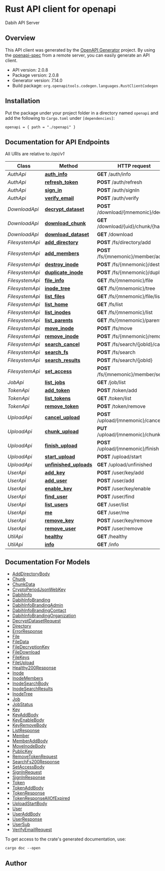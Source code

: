 # Rust API client for openapi

Dabih API Server


## Overview

This API client was generated by the [OpenAPI Generator](https://openapi-generator.tech) project.  By using the [openapi-spec](https://openapis.org) from a remote server, you can easily generate an API client.

- API version: 2.0.8
- Package version: 2.0.8
- Generator version: 7.14.0
- Build package: `org.openapitools.codegen.languages.RustClientCodegen`

## Installation

Put the package under your project folder in a directory named `openapi` and add the following to `Cargo.toml` under `[dependencies]`:

```
openapi = { path = "./openapi" }
```

## Documentation for API Endpoints

All URIs are relative to */api/v1*

Class | Method | HTTP request | Description
------------ | ------------- | ------------- | -------------
*AuthApi* | [**auth_info**](docs/AuthApi.md#auth_info) | **GET** /auth/info | 
*AuthApi* | [**refresh_token**](docs/AuthApi.md#refresh_token) | **POST** /auth/refresh | 
*AuthApi* | [**sign_in**](docs/AuthApi.md#sign_in) | **POST** /auth/signIn | 
*AuthApi* | [**verify_email**](docs/AuthApi.md#verify_email) | **POST** /auth/verify | 
*DownloadApi* | [**decrypt_dataset**](docs/DownloadApi.md#decrypt_dataset) | **POST** /download/{mnemonic}/decrypt | 
*DownloadApi* | [**download_chunk**](docs/DownloadApi.md#download_chunk) | **GET** /download/{uid}/chunk/{hash} | 
*DownloadApi* | [**download_dataset**](docs/DownloadApi.md#download_dataset) | **GET** /download | 
*FilesystemApi* | [**add_directory**](docs/FilesystemApi.md#add_directory) | **POST** /fs/directory/add | 
*FilesystemApi* | [**add_members**](docs/FilesystemApi.md#add_members) | **POST** /fs/{mnemonic}/member/add | 
*FilesystemApi* | [**destroy_inode**](docs/FilesystemApi.md#destroy_inode) | **POST** /fs/{mnemonic}/destroy | 
*FilesystemApi* | [**duplicate_inode**](docs/FilesystemApi.md#duplicate_inode) | **POST** /fs/{mnemonic}/duplicate | 
*FilesystemApi* | [**file_info**](docs/FilesystemApi.md#file_info) | **GET** /fs/{mnemonic}/file | 
*FilesystemApi* | [**inode_tree**](docs/FilesystemApi.md#inode_tree) | **GET** /fs/{mnemonic}/tree | 
*FilesystemApi* | [**list_files**](docs/FilesystemApi.md#list_files) | **GET** /fs/{mnemonic}/file/list | 
*FilesystemApi* | [**list_home**](docs/FilesystemApi.md#list_home) | **GET** /fs/list | 
*FilesystemApi* | [**list_inodes**](docs/FilesystemApi.md#list_inodes) | **GET** /fs/{mnemonic}/list | 
*FilesystemApi* | [**list_parents**](docs/FilesystemApi.md#list_parents) | **GET** /fs/{mnemonic}/parent/list | 
*FilesystemApi* | [**move_inode**](docs/FilesystemApi.md#move_inode) | **POST** /fs/move | 
*FilesystemApi* | [**remove_inode**](docs/FilesystemApi.md#remove_inode) | **POST** /fs/{mnemonic}/remove | 
*FilesystemApi* | [**search_cancel**](docs/FilesystemApi.md#search_cancel) | **POST** /fs/search/{jobId}/cancel | 
*FilesystemApi* | [**search_fs**](docs/FilesystemApi.md#search_fs) | **POST** /fs/search | 
*FilesystemApi* | [**search_results**](docs/FilesystemApi.md#search_results) | **POST** /fs/search/{jobId} | 
*FilesystemApi* | [**set_access**](docs/FilesystemApi.md#set_access) | **POST** /fs/{mnemonic}/member/set | 
*JobApi* | [**list_jobs**](docs/JobApi.md#list_jobs) | **GET** /job/list | 
*TokenApi* | [**add_token**](docs/TokenApi.md#add_token) | **POST** /token/add | 
*TokenApi* | [**list_tokens**](docs/TokenApi.md#list_tokens) | **GET** /token/list | 
*TokenApi* | [**remove_token**](docs/TokenApi.md#remove_token) | **POST** /token/remove | 
*UploadApi* | [**cancel_upload**](docs/UploadApi.md#cancel_upload) | **POST** /upload/{mnemonic}/cancel | 
*UploadApi* | [**chunk_upload**](docs/UploadApi.md#chunk_upload) | **PUT** /upload/{mnemonic}/chunk | 
*UploadApi* | [**finish_upload**](docs/UploadApi.md#finish_upload) | **POST** /upload/{mnemonic}/finish | 
*UploadApi* | [**start_upload**](docs/UploadApi.md#start_upload) | **POST** /upload/start | 
*UploadApi* | [**unfinished_uploads**](docs/UploadApi.md#unfinished_uploads) | **GET** /upload/unfinished | 
*UserApi* | [**add_key**](docs/UserApi.md#add_key) | **POST** /user/key/add | 
*UserApi* | [**add_user**](docs/UserApi.md#add_user) | **POST** /user/add | 
*UserApi* | [**enable_key**](docs/UserApi.md#enable_key) | **POST** /user/key/enable | 
*UserApi* | [**find_user**](docs/UserApi.md#find_user) | **POST** /user/find | 
*UserApi* | [**list_users**](docs/UserApi.md#list_users) | **GET** /user/list | 
*UserApi* | [**me**](docs/UserApi.md#me) | **GET** /user/me | 
*UserApi* | [**remove_key**](docs/UserApi.md#remove_key) | **POST** /user/key/remove | 
*UserApi* | [**remove_user**](docs/UserApi.md#remove_user) | **POST** /user/remove | 
*UtilApi* | [**healthy**](docs/UtilApi.md#healthy) | **GET** /healthy | 
*UtilApi* | [**info**](docs/UtilApi.md#info) | **GET** /info | 


## Documentation For Models

 - [AddDirectoryBody](docs/AddDirectoryBody.md)
 - [Chunk](docs/Chunk.md)
 - [ChunkData](docs/ChunkData.md)
 - [CryptoPeriodJsonWebKey](docs/CryptoPeriodJsonWebKey.md)
 - [DabihInfo](docs/DabihInfo.md)
 - [DabihInfoBranding](docs/DabihInfoBranding.md)
 - [DabihInfoBrandingAdmin](docs/DabihInfoBrandingAdmin.md)
 - [DabihInfoBrandingContact](docs/DabihInfoBrandingContact.md)
 - [DabihInfoBrandingOrganization](docs/DabihInfoBrandingOrganization.md)
 - [DecryptDatasetRequest](docs/DecryptDatasetRequest.md)
 - [Directory](docs/Directory.md)
 - [ErrorResponse](docs/ErrorResponse.md)
 - [File](docs/File.md)
 - [FileData](docs/FileData.md)
 - [FileDecryptionKey](docs/FileDecryptionKey.md)
 - [FileDownload](docs/FileDownload.md)
 - [FileKeys](docs/FileKeys.md)
 - [FileUpload](docs/FileUpload.md)
 - [Healthy200Response](docs/Healthy200Response.md)
 - [Inode](docs/Inode.md)
 - [InodeMembers](docs/InodeMembers.md)
 - [InodeSearchBody](docs/InodeSearchBody.md)
 - [InodeSearchResults](docs/InodeSearchResults.md)
 - [InodeTree](docs/InodeTree.md)
 - [Job](docs/Job.md)
 - [JobStatus](docs/JobStatus.md)
 - [Key](docs/Key.md)
 - [KeyAddBody](docs/KeyAddBody.md)
 - [KeyEnableBody](docs/KeyEnableBody.md)
 - [KeyRemoveBody](docs/KeyRemoveBody.md)
 - [ListResponse](docs/ListResponse.md)
 - [Member](docs/Member.md)
 - [MemberAddBody](docs/MemberAddBody.md)
 - [MoveInodeBody](docs/MoveInodeBody.md)
 - [PublicKey](docs/PublicKey.md)
 - [RemoveTokenRequest](docs/RemoveTokenRequest.md)
 - [SearchFs200Response](docs/SearchFs200Response.md)
 - [SetAccessBody](docs/SetAccessBody.md)
 - [SignInRequest](docs/SignInRequest.md)
 - [SignInResponse](docs/SignInResponse.md)
 - [Token](docs/Token.md)
 - [TokenAddBody](docs/TokenAddBody.md)
 - [TokenResponse](docs/TokenResponse.md)
 - [TokenResponseAllOfExpired](docs/TokenResponseAllOfExpired.md)
 - [UploadStartBody](docs/UploadStartBody.md)
 - [User](docs/User.md)
 - [UserAddBody](docs/UserAddBody.md)
 - [UserResponse](docs/UserResponse.md)
 - [UserSub](docs/UserSub.md)
 - [VerifyEmailRequest](docs/VerifyEmailRequest.md)


To get access to the crate's generated documentation, use:

```
cargo doc --open
```

## Author




